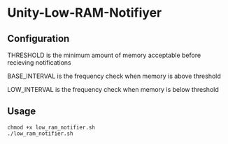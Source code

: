 # Unity-Low-RAM-Notifiyer

## Configuration
THRESHOLD is the minimum amount of memory acceptable before recieving notifications

BASE_INTERVAL is the frequency check when memory is above threshold

LOW_INTERVAL is the frequency check when memory is below threshold

## Usage
```
chmod +x low_ram_notifier.sh
./low_ram_notifier.sh
```
